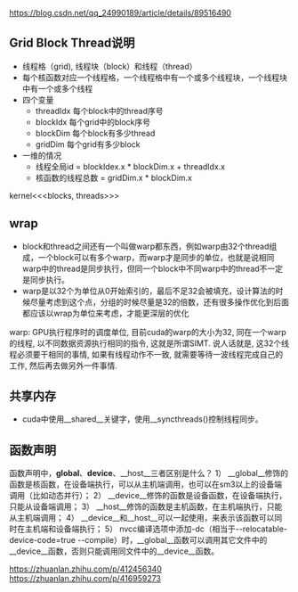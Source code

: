 https://blog.csdn.net/qq_24990189/article/details/89516490

## Grid Block Thread说明
- 线程格（grid), 线程块（block）和线程（thread）
- 每个核函数对应一个线程格，一个线程格中有一个或多个线程块，一个线程块中有一个或多个线程
- 四个变量
  - threadIdx 每个block中的thread序号
  - blockIdx  每个grid中的block序号
  - blockDim  每个block有多少thread
  - gridDim   每个grid有多少block
- 一维的情况
  - 线程全局id = blockIdex.x * blockDim.x + threadIdx.x
  - 核函数的线程总数 = gridDim.x * blockDim.x

kernel<<<blocks, threads>>>

## wrap
- block和thread之间还有一个叫做warp都东西，例如warp由32个thread组成，一个block可以有多个warp，而warp才是同步的单位，也就是说相同warp中的thread是同步执行，但同一个block中不同warp中的thread不一定是同步执行。
- warp是以32个为单位从0开始索引的，最后不足32会被填充，设计算法的时候尽量考虑到这个点，分组的时候尽量是32的倍数，还有很多操作优化到后面都应该以wrap为单位来考虑，才能更深层的优化

warp: GPU执行程序时的调度单位, 目前cuda的warp的大小为32, 同在一个warp的线程, 以不同数据资源执行相同的指令, 这就是所谓SIMT.
说人话就是, 这32个线程必须要干相同的事情, 如果有线程动作不一致, 就需要等待一波线程完成自己的工作, 然后再去做另外一件事情.

## 共享内存


- cuda中使用__shared__关键字，使用__syncthreads()控制线程同步。


## 函数声明

函数声明中，__global__、__device__、__host__三者区别是什么？
1） __global__修饰的函数是核函数，在设备端执行，可以从主机端调用，也可以在sm3以上的设备端调用（比如动态并行）；
2） __device__修饰的函数是设备函数，在设备端执行，只能从设备端调用；
3） __host__修饰的函数是主机函数，在主机端执行，只能从主机端调用；
4） __device__和__host__可以一起使用，来表示该函数可以同时在主机端和设备端执行；
5） nvcc编译选项中添加-dc（相当于--relocatable-device-code=true --compile）时，__global__函数可以调用其它文件中的__device__函数，否则只能调用同文件中的__device__函数。

https://zhuanlan.zhihu.com/p/412456340
https://zhuanlan.zhihu.com/p/416959273
